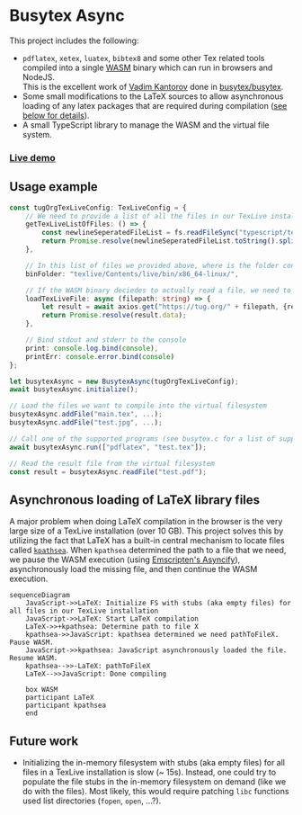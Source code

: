# Busytex Async

This project includes the following:

- `pdflatex`, `xetex`, `luatex`, `bibtex8` and some other Tex related tools compiled into a single [WASM](https://de.wikipedia.org/wiki/WebAssembly) binary which can run in browsers and NodeJS.<br>
      This is the excellent work of [Vadim Kantorov](https://github.com/vadimkantorov) done in [busytex/busytex](https://github.com/busytex/busytex).
- Some small modifications to the LaTeX sources to allow asynchronous loading of any latex packages that are required during compilation ([see below for details](#asynchronous-loading-of-latex-library-files)).
- A small TypeScript library to manage the WASM and the virtual file system.

### [Live demo](https://bnw.github.io/busytex-async/example/)


Usage example
-----
```typescript
const tugOrgTexLiveConfig: TexLiveConfig = {
    // We need to provide a list of all the files in our TexLive installation
    getTexLiveListOfFiles: () => {
        const newlineSeperatedFileList = fs.readFileSync("typescript/test/assets/TexLiveFilesTugOrg.txt");
        return Promise.resolve(newlineSeperatedFileList.toString().split("\n"));
    },

    // In this list of files we provided above, where is the folder containing the binaries?
    binFolder: "texlive/Contents/live/bin/x86_64-linux/",

    // If the WASM binary deciedes to actually read a file, we need to provide it.
    loadTexLiveFile: async (filepath: string) => {
        let result = await axios.get("https://tug.org/" + filepath, {responseType: 'arraybuffer'});
        return Promise.resolve(result.data);
    },

    // Bind stdout and stderr to the console
    print: console.log.bind(console),
    printErr: console.error.bind(console)
};

let busytexAsync = new BusytexAsync(tugOrgTexLiveConfig);
await busytexAsync.initialize();

// Load the files we want to compile into the virtual filesystem
busytexAsync.addFile("main.tex", ...);
busytexAsync.addFile("test.jpg", ...);

// Call one of the supported programs (see busytex.c for a list of supported programs)
await busytexAsync.run(["pdflatex", "test.tex"]);

// Read the result file from the virtual filesystem
const result = busytexAsync.readFile("test.pdf");
```

Asynchronous loading of LaTeX library files
-----
A major problem when doing LaTeX compilation in the browser is the very large size of a TexLive installation (over 10 GB).
This project solves this by utilizing the fact that LaTeX has a built-in central mechanism to locate files called [`kpathsea`](https://tug.org/kpathsea/).
When `kpathsea` determined the path to a file that we need, we pause the WASM execution (using [Emscripten's Asyncify](https://emscripten.org/docs/porting/asyncify.html)),
asynchronously load the missing file, and then continue the WASM execution.

```mermaid
sequenceDiagram
    JavaScript->>LaTeX: Initialize FS with stubs (aka empty files) for all files in our TexLive installation
    JavaScript->>LaTeX: Start LaTeX compilation
    LaTeX->>+kpathsea: Determine path to file X
    kpathsea->>JavaScript: kpathsea determined we need pathToFileX. Pause WASM.
    JavaScript->>kpathsea: JavaScript asynchronously loaded the file. Resume WASM.
    kpathsea-->>-LaTeX: pathToFileX
    LaTeX-->>JavaScript: Done compiling

    box WASM
    participant LaTeX
    participant kpathsea
    end
```

Future work
-----
* Initializing the in-memory filesystem with stubs (aka empty files) for all files in a TexLive installation is slow (~ 15s).
  Instead, one could try to populate the file stubs in the in-memory filesystem on demand (like we do with the files).
  Most likely, this would require patching `libc` functions used list directories (`fopen`, `open`, ...?).
  

